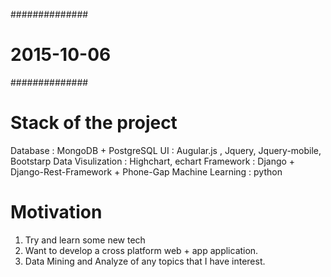 ##############
# 2015-10-06 #
##############

# Stack of the project 
Database          : MongoDB + PostgreSQL
UI                : Augular.js , Jquery, Jquery-mobile, Bootstarp
Data Visulization : Highchart, echart
Framework         : Django + Django-Rest-Framework + Phone-Gap
Machine Learning  : python

# Motivation 
1. Try and learn some new tech
2. Want to develop a cross platform web + app application.
3. Data Mining and Analyze of any topics that I have interest.
